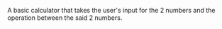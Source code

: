 A basic calculator that takes the user's input for the 2 numbers and the operation between the said 2 numbers.
